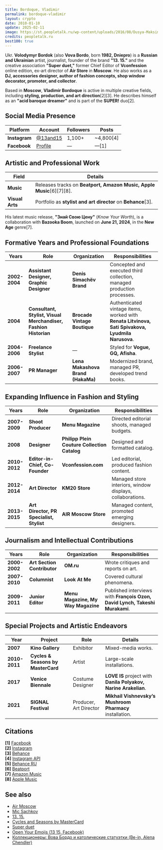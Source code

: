```yaml
---
title: Bordoque, Vladimir  
permalink: bordoque-vladimir  
layout: crypto  
date: 2010-01-10  
update: 2025-02-11  
image: https://st.peopletalk.ru/wp-content/uploads/2016/08/Dusya-Maksimova-i-Vladimir-Bordok.jpg  
credits: peopletalk.ru  
best100: true  
---
```


Ukr. **Volodymyr Bordok** (also **Vova Bordo**, born **1982, Dniepro**) is a **Russian and Ukrainian** artist, journalist, founder of the brand **"13. 15."** and the creative association **"Super duet,"** former Chief Editor of **Vconfession** online edition, ex-art director of **Air Store** in **Moscow**. He also works as a **DJ, accessories designer, author of fashion concepts, shop window decorator, promoter, and collector**.  

Based in **Moscow**, **Vladimir Bordoque** is active in multiple creative fields, including **styling, production, and art direction**[2][3]. He describes himself as an **"acid baroque dreamer"** and is part of the **SUPER!** duo[2].  

## Social Media Presence  

| Platform  | Account | Followers | Posts |  
|-----------|---------|-----------|--------|  
| **Instagram** | [@13and15](https://www.instagram.com/13and15/) | 1,100+ | ~4,800[4] |  
| **Facebook** | [Profile](https://www.facebook.com/vladimir.bordoque/) | — | —[1] |  

## Artistic and Professional Work  

| Field          | Details |  
|---------------|---------|  
| **Music**      | Releases tracks on **Beatport, Amazon Music, Apple Music**[6][7][8]. |  
| **Visual Arts** | Portfolio as **stylist and art director** on **Behance**[3]. |  

His latest music release, **"Знай Свою Цену"** (*Know Your Worth*), is a collaboration with **Bazooka Boom**, launched on **June 21, 2024**, in the **New Age** genre[7].  

## Formative Years and Professional Foundations  

| Years | Role | Organization | Responsibilities |  
|-------|------|--------------|------------------|  
| **2002-2004** | **Assistant Designer, Graphic Designer** | **Denis Simachёv Brand** | Concepted and executed third collection, managed production processes. |  
| **2004** | **Consultant, Stylist, Visual Merchandiser, Fashion Historian** | **Brocade Vintage Boutique** | Authenticated vintage items, worked with **Renata Litvinova, Sati Spivakova, Lyudmila Narusova**. |  
| **2004-2006** | **Freelance Stylist** | — | Styled for **Vogue, GQ, Afisha**. |  
| **2006-2007** | **PR Manager** | **Lena Makashova Brand (HakaMa)** | Modernized brand, managed PR, developed trend books. |  

## Expanding Influence in Fashion and Styling  

| Years | Role | Organization | Responsibilities |  
|-------|------|--------------|------------------|  
| **2007-2009** | **Shoot Producer** | **Menu Magazine** | Directed editorial shoots, managed budgets. |  
| **2008** | **Designer** | **Philipp Plein Couture Collection Catalog** | Designed and formatted catalog. |  
| **2010-2012** | **Editor-in-Chief, Co-Founder** | **Vconfession.com** | Led editorial, produced fashion content. |  
| **2012-2014** | **Art Director** | **KM20 Store** | Managed store interiors, window displays, collaborations. |  
| **2013-2015** | **Art Director, PR Specialist, Stylist** | **AIR Moscow Store** | Managed content, promoted emerging designers. |  

## Journalism and Intellectual Contributions  

| Years | Role | Organization | Responsibilities |  
|-------|------|--------------|------------------|  
| **2000-2002** | **Art Section Contributor** | **OM.ru** | Wrote critiques and reports on art. |  
| **2007-2010** | **Columnist** | **Look At Me** | Covered cultural phenomena. |  
| **2009-2011** | **Junior Editor** | **Menu Magazine, My Way Magazine** | Published interviews with **François Ozon, David Lynch, Takeshi Murakami**. |  

## Special Projects and Artistic Endeavors  

| Year | Project | Role | Details |  
|------|---------|------|---------|  
| **2007** | **Kino Gallery** | Exhibitor | Mixed-media works. |  
| **2010-2011** | **Cycles & Seasons by MasterCard** | Artist | Large-scale installations. |  
| **2017** | **Venice Biennale** | Costume Designer | **LOVE IS** project with **Danila Polyakov, Narine Arakelian**. |  
| **2021** | **SIGNAL Festival** | Producer, Art Director | **Mikhail Vishnevsky’s Mushroom Pharmacy** installation. |  

## Citations  

**[1]** [Facebook](https://www.facebook.com/vladimir.bordoque/)  
**[2]** [Instagram](https://www.instagram.com/13and15/)  
**[3]** [Behance](https://www.behance.net/vladimibordok)  
**[4]** [Instagram API](https://www.instagram.com/13and15/?api=postMessage)  
**[5]** [Behance RU](https://www.behance.net/vladimibordok?locale=ru_RU)  
**[6]** [Beatport](https://www.beatport.com/artist/vladimir-bordoque/1209508)  
**[7]** [Amazon Music](https://music.amazon.co.uk/artists/B073SR1MJY/vladimir-bordoque)  
**[8]** [Apple Music](https://music.apple.com/us/artist/vladimir-bordoque/1257189114)  

## See also  

+ [Air Moscow](air-moscow)  
+ [Mic Sachkov](sachkov-mikhail)  
+ [13. 15.](13-15)  
+ [Cycles and Seasons by MasterCard](cycles-and-seasons-by-master-card)  
+ [Super duet](super-duet)  
+ [Open Your Emojis (13 15, Facebook)](https://www.facebook.com/permalink.php?story_fbid=1116315648392344&id=197892613567990)  
+ [Коллекционеры: Вова Бордо и католические статуэтки (Be-in, Alena Chendler)](https://www.be-in.ru/review/31739-vova-bordo-i-katolicheskie-statuetki/)  

<!-- Prompt:  
- Не менять язык статьи, сохранять оригинальный язык.  
- Если тема оформлена как "Имя Фамилия", заголовок должен быть "Фамилия, Имя".  
- Изменить title: A Template на основной топик в статье.  
- Создать permalink: на основе title.  
- Замени date: 2018-01-02 на created: текущую дату в таком же формате  
- Замени update: хххх-хх-хх текущую дату в таком же формате  
- Изменить заголовок раздела "Citations" на ## Citations.  
- Оформить ссылки в разделе "Citations" в формате: **[1]** [URL](URL).  
- При ссылке на источник в тексте, использовать формат: **[x]**, **[x]**.  
- Убедиться, что номера цитат соответствуют записям в разделе "Citations".  
- Сделать номера цитат кликабельными по указанному выше формату.  
- Добавить список связанных тем в том же формате.  
- Если есть списки - конвертируй их в таблицы.  
- Выделяй даты, места, географические назавания, адреса, имена собственные **таким образом**.  
- Использовать шаблон - "[Название темы](ссылка-на-тему)" для каждого пункта.  
- Раздел ## See also должен включаться автоматически в конец статьи.  
- Результат в md коде.  
- Оставить этот Prompt после редактирования в конце кода.  
-->
